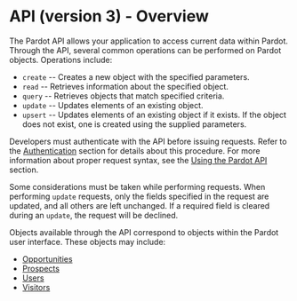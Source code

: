 # API (version 3) - Overview


The Pardot API allows your application to access current data within Pardot.  Through the API, several common operations can be performed on Pardot objects.  Operations include:

*   `create` -- Creates a new object with the specified parameters.
*   `read` -- Retrieves information about the specified object.
*   `query` -- Retrieves objects that match specified criteria.
*   `update` -- Updates elements of an existing object.
*   `upsert` -- Updates elements of an existing object if it exists.  If the object does not exist, one is created using the supplied parameters.

Developers must authenticate with the API before issuing requests.  Refer to the [Authentication](../authentication) section for details about this procedure.  For more information about proper request syntax, see the [Using the Pardot API](../using-the-pardot-api) section.

Some considerations must be taken while performing requests. When performing `update` requests, only the fields specified in the request are updated, and all others are left unchanged.  If a required field is cleared during an `update`, the request will be declined.

Objects available through the API correspond to objects within the Pardot user interface.  These objects may include:

*   [Opportunities](../using-opportunities)
*   [Prospects](../using-prospects)
*   [Users](../using-users)
*   [Visitors](../using-visitors)
